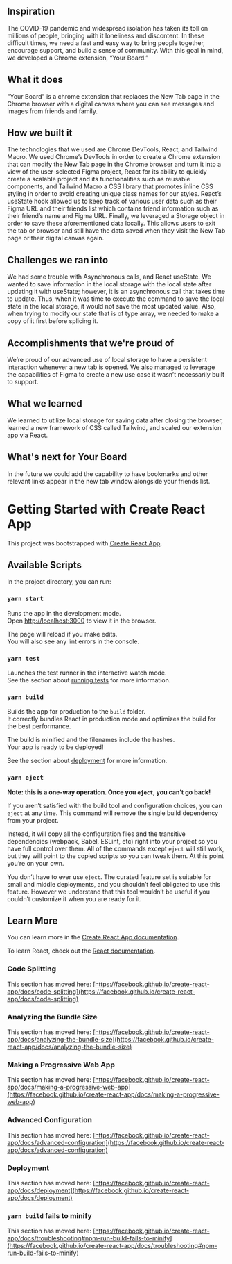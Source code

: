 ## Inspiration
The COVID-19 pandemic and widespread isolation has taken its toll on millions of people, bringing with it loneliness and discontent. In these difficult times, we need a fast and easy way to bring people together, encourage support, and build a sense of community. With this goal in mind, we developed a Chrome extension, “Your Board.”

## What it does
"Your Board" is a chrome extension that replaces the New Tab page in the Chrome browser with a digital canvas where you can see messages and images from friends and family.

## How we built it
The technologies that we used are Chrome DevTools, React, and Tailwind Macro. We used Chrome’s DevTools in order to create a Chrome extension that can modify the New Tab page in the Chrome browser and turn it into a view of the user-selected Figma project, React for its ability to quickly create a scalable project and its functionalities such as reusable components, and Tailwind Macro a CSS library that promotes inline CSS styling in order to avoid creating unique class names for our styles.
React’s useState hook allowed us to keep track of various user data such as their Figma URL and their friends list which contains friend information such as their friend’s name and Figma URL. Finally, we leveraged a Storage object in order to save these aforementioned data locally. This allows users to exit the tab or browser and still have the data saved when they visit the New Tab page or their digital canvas again.

## Challenges we ran into
We had some trouble with Asynchronous calls, and React useState.
We wanted to save information in the local storage with the local state after updating it with useState; however, it is an asynchronous call that takes time to update. Thus, when it was time to execute the command to save the local state in the local storage, it would not save the most updated value. Also, when trying to modify our state that is of type array, we needed  to make a copy of it first before splicing it.

## Accomplishments that we're proud of
We’re proud of our advanced use of local storage to have a persistent interaction whenever a new tab is opened. We also managed to leverage the capabilities of Figma to create a new use case it wasn’t necessarily built to support.

## What we learned
We learned to utilize local storage for saving data after closing the browser, learned a new framework of CSS called Tailwind, and scaled our extension app via React.

## What's next for Your Board
In the future we could add the capability to have bookmarks and other relevant links appear in the new tab window alongside your friends list. 




# Getting Started with Create React App

This project was bootstrapped with [Create React App](https://github.com/facebook/create-react-app).

## Available Scripts

In the project directory, you can run:

### `yarn start`

Runs the app in the development mode.\
Open [http://localhost:3000](http://localhost:3000) to view it in the browser.

The page will reload if you make edits.\
You will also see any lint errors in the console.

### `yarn test`

Launches the test runner in the interactive watch mode.\
See the section about [running tests](https://facebook.github.io/create-react-app/docs/running-tests) for more information.

### `yarn build`

Builds the app for production to the `build` folder.\
It correctly bundles React in production mode and optimizes the build for the best performance.

The build is minified and the filenames include the hashes.\
Your app is ready to be deployed!

See the section about [deployment](https://facebook.github.io/create-react-app/docs/deployment) for more information.

### `yarn eject`

**Note: this is a one-way operation. Once you `eject`, you can’t go back!**

If you aren’t satisfied with the build tool and configuration choices, you can `eject` at any time. This command will remove the single build dependency from your project.

Instead, it will copy all the configuration files and the transitive dependencies (webpack, Babel, ESLint, etc) right into your project so you have full control over them. All of the commands except `eject` will still work, but they will point to the copied scripts so you can tweak them. At this point you’re on your own.

You don’t have to ever use `eject`. The curated feature set is suitable for small and middle deployments, and you shouldn’t feel obligated to use this feature. However we understand that this tool wouldn’t be useful if you couldn’t customize it when you are ready for it.

## Learn More

You can learn more in the [Create React App documentation](https://facebook.github.io/create-react-app/docs/getting-started).

To learn React, check out the [React documentation](https://reactjs.org/).

### Code Splitting

This section has moved here: [https://facebook.github.io/create-react-app/docs/code-splitting](https://facebook.github.io/create-react-app/docs/code-splitting)

### Analyzing the Bundle Size

This section has moved here: [https://facebook.github.io/create-react-app/docs/analyzing-the-bundle-size](https://facebook.github.io/create-react-app/docs/analyzing-the-bundle-size)

### Making a Progressive Web App

This section has moved here: [https://facebook.github.io/create-react-app/docs/making-a-progressive-web-app](https://facebook.github.io/create-react-app/docs/making-a-progressive-web-app)

### Advanced Configuration

This section has moved here: [https://facebook.github.io/create-react-app/docs/advanced-configuration](https://facebook.github.io/create-react-app/docs/advanced-configuration)

### Deployment

This section has moved here: [https://facebook.github.io/create-react-app/docs/deployment](https://facebook.github.io/create-react-app/docs/deployment)

### `yarn build` fails to minify

This section has moved here: [https://facebook.github.io/create-react-app/docs/troubleshooting#npm-run-build-fails-to-minify](https://facebook.github.io/create-react-app/docs/troubleshooting#npm-run-build-fails-to-minify)
